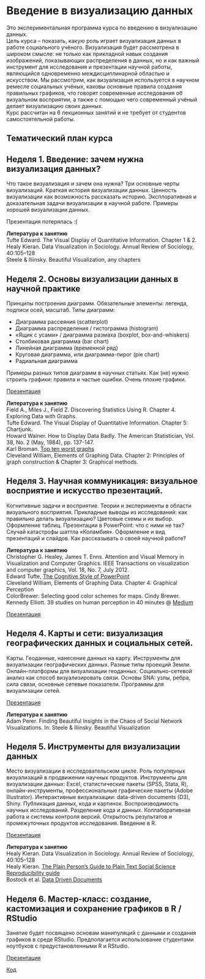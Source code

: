 # Введение в визуализацию данных

Это экспериментальная программа курса по введению в визуализацию данных.  
Цель курса – показать, какую роль играет визуализация данных в работе социального учёного. Визуализация будет рассмотрена в широком смысле: не только как прикладной навык создания изображений, показывающих распределения в данных, но и как важный инструмент для исследования и презентации научной работы, являющийся одновременно междисциплинарной областью и искусством. Мы рассмотрим, как визуализация используется в научном ремесле социальных учёных, каковы основные правила создания правильных графиков, что говорят современные исследования об визуальном восприятии, а также с помощью чего современный учёный делает визуализацию своих данных.    
Курс рассчитан на 6 лекционных занятий и не требует от студентов самостоятельной работы.
  
## Тематический план курса
## Неделя 1. Введение: зачем нужна визуализация данных? 
Что такое визуализация и зачем она нужна? Три основные черты визуализаций.  Краткая история визуализации данных. Ценность визуализации как возможность рассказать историю. Эксплоративная и доказательная задачи визуализации в научной работе. Примеры хорошей визуализации данных.
  
Презентация потерялась :(
  
**Литература к занятию**  
Tufte Edward. The Visual Display of Quantitative Information. Chapter 1 & 2.  
Healy Kieran. Data Visualization in Sociology. Annual Review of Sociology, 40:105–128  
Steele & Iliinsky. Beautiful Visualization, any chapters  

## Неделя 2. Основы визуализации данных в научной практике
Принципы построения диаграмм. Обязательные элементы: легенда, подписи осей, масштаб. Типы диаграмм: 
* Диаграмма рассеяния (scatterplot)  
* Диаграмма распределения / гистограмма (histogram)  
* «Ящик с усами» / диаграмма размаха (boxplot, box-and-whiskers)  
* Столбиковая диаграмма (bar chart)  
* Линейная диаграмма (временной ряд)  
* Круговая диаграмма, или диаграмма-пирог (pie chart)  
* Радиальная диаграмма
  
Примеры разных типов диаграмм в научных статьях. Как (не) нужно строить графики: правила и частые ошибки. Очень плохие графики.  
  
[Презентация](https://github.com/alexeyknorre/datavis2016/blob/master/presentations/datavis-2.pdf)
  
**Литература к занятию**  
Field A., Miles J., Field Z. Discovering Statistics Using R. Chapter 4. Exploring Data with Graphs.  
Tufte Edward. The Visual Display of Quantitative Information. Chapter 5: Chartjunk.  
Howard Wainer. How to Display Data Badly. The American Statistician, Vol. 38, No. 2 (May, 1984), pp. 137-147.  
Karl Broman. [Top ten worst graphs](https://www.biostat.wisc.edu/~kbroman/topten_worstgraphs/)  
Cleveland William, Elements of Graphing Data. Chapter 2: Principles of graph construction & Chapter 3: Graphical methods.  
  
## Неделя 3. Научная коммуникация: визуальное восприятие и искусство презентаций.
Когнитивные задачи и восприятие. Теории и эксперименты в области визуального восприятия. Прикладные выводы из исследований: как правильно делать визуализацию? Цветовые схемы и их выбор. Оформление таблиц. Презентации в PowerPoint: что с ними не так? Случай катастрофы шаттла «Коламбия». Оформление и вид презентаций и слайдов. Как рассказывать о своей научной работе?
  
**Литература к занятию**  
Christopher G. Healey, James T. Enns. Attention and Visual Memory in Visualization and Computer Graphics. IEEE Transactions on visualization and computer graphics, Vol. 18, No. 7, July 2012.  
Edward Tufte, [The Cognitive Style of PowerPoint](http://users.ha.uth.gr/tgd/pt0501/09/Tufte.pdf)  
Cleveland William, Elements of Graphing Data. Chapter 4: Graphical Perception  
ColorBrewer: Selecting good color schemes for maps. Cindy Brewer.   
Kennedy Elliott. 39 studies on human perception in 40 minutes @ [Medium](https://medium.com/@kennelliott/39-studies-about-human-perception-in-30-minutes-4728f9e31a73#.80g2cbsog)  
  
[Презентация](https://github.com/alexeyknorre/datavis2016/blob/master/presentations/datavis-3.pdf)
  
## Неделя 4. Карты и сети: визуализация географических данных и социальных сетей.
Карты. Геоданные, нанесение данных на карту. Инструменты для визуализации географических данных. Разные типы проекций Земли. Онлайн-платформы для визуализации геоданных. 
Социально-сетевой анализ как способ визуализировать связи. Основы SNA: узлы, ребра, сила связи, основные сетевые показатели. Программы для визуализации сетей.
  
[Презентация](https://github.com/alexeyknorre/datavis2016/blob/master/presentations/datavis-4.pdf)
  
**Литература к занятию**  
Adam Perer. Finding Beautiful Insights in the Chaos of Social Network Visualizations. In: Steele & Iliinsky. Beautiful Visualization  
  
## Неделя 5. Инструменты для визуализации данных  
Место визуализации в исследовательском цикле. Роль популярных визуализаций в продвижении научных продуктов. Инструменты для визуализации данных: Excel, статистические пакеты (SPSS, Stata, R), онлайн-инструменты, профессиональные графические пакеты (Adobe Illustrator).
Интерактивные визуализации: data-driven documents (D3), Shiny. Публикация данных, кода и картинок.
Воспроизводимость научных исследований. Разделение кода и данных. Коллаборативная работа и системы контроля версий. Открытость результатов и промежуточных продуктов исследования.
Введение в R.
  
[Презентация](https://github.com/alexeyknorre/datavis2016/blob/master/presentations/datavis-5.pdf)
  
**Литература к занятию**  
Healy Kieran. Data Visualization in Sociology. Annual Review of Sociology, 40:105–128  
Healy Kieran. [The Plain Person’s Guide to Plain Text Social Science](https://kieranhealy.org/files/papers/plain-person-text.pdf)  
[Reproducibility guide](http://ropensci.github.io/reproducibility-guide/)  
Bostock et al. [Data Driven Documents](http://vis.stanford.edu/files/2011-D3-InfoVis.pdf)  
  
## Неделя 6. Мастер-класс: создание, кастомизация и сохранение графиков в R / RStudio
Занятие будет посвящено основам манипуляций с данными и создания графиков в среде RStudio. Предполагается использование студентами ноутбуков с предустановленными R и RStudio.
  
[Презентация](https://github.com/alexeyknorre/datavis2016/blob/master/presentations/datavis-6.pdf)  
  
[Код](https://github.com/alexeyknorre/datavis2016/blob/master/datavis-intro.R)  
